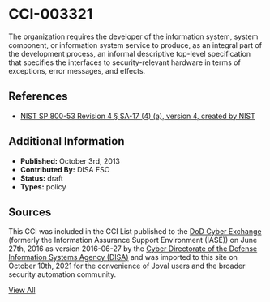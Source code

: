 # CCI-003321

The organization requires the developer of the information system, system component, or information system service to produce, as an integral part of the development process, an informal descriptive top-level specification that specifies the interfaces to security-relevant hardware in terms of exceptions, error messages, and effects.

## References ##

* [NIST SP 800-53 Revision 4 § SA-17 (4) (a), version 4, created by NIST](http://csrc.nist.gov/publications/PubsSPs.html)


## Additional Information ##

* **Published:** October 3rd, 2013
* **Contributed By:** DISA FSO
* **Status:** draft
* **Types:** policy

## Sources ##

This CCI was included in the CCI List published to the [DoD Cyber Exchange](https://public.cyber.mil/stigs/cci/)
(formerly the Information Assurance Support Environment (IASE)) on June 27th, 2016 as version
2016-06-27 by the [Cyber Directorate of the Defense Information Systems Agency (DISA)](https://public.cyber.mil/about-cyber/)
and was imported to this site on October 10th, 2021 for the convenience of Joval users and the broader
security automation community.

[View All](../README.md)
